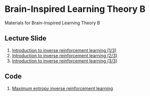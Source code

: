# Brain-Inspired Learning Theory B
Materials for Brain-Inspired Learning Theory B

## Lecture Slide
1. [Introduction to inverse reinforcement learning (1/3)](https://github.com/uchibe/BILT-B/blob/main/slides/kyutech20230206-1.pdf)
2. [Introduction to inverse reinforcement learning (2/3)](https://github.com/uchibe/BILT-B/blob/main/slides/kyutech20230206-2.pdf)
3. [Introduction to inverse reinforcement learning (3/3)](https://github.com/uchibe/BILT-B/blob/main/slides/kyutech20230206-3.pdf)

## Code
1. [Maximum entropy inverse reinforcement learning](https://colab.research.google.com/github/uchibe/BILT-B/blob/main/notebooks/MaxEntIRL.ipynb)
